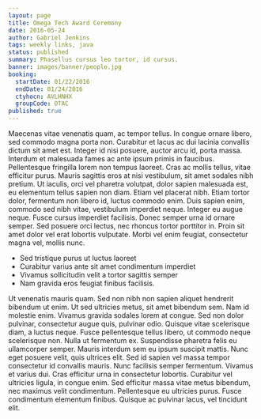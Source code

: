 ```yaml
---
layout: page
title: Omega Tech Award Ceremony
date: 2016-05-24
author: Gabriel Jenkins
tags: weekly links, java
status: published
summary: Phasellus cursus leo tortor, id cursus.
banner: images/banner/people.jpg
booking:
  startDate: 01/22/2016
  endDate: 01/24/2016
  ctyhocn: AVLHNHX
  groupCode: OTAC
published: true
---
```

Maecenas vitae venenatis quam, ac tempor tellus. In congue ornare libero, sed commodo magna porta non. Curabitur et lacus ac dui lacinia convallis dictum sit amet est. Integer id nisi posuere, auctor arcu id, porta massa. Interdum et malesuada fames ac ante ipsum primis in faucibus. Pellentesque fringilla lorem non tempus laoreet. Cras ac mollis tellus, vitae efficitur purus. Mauris sagittis eros at nisi vestibulum, sit amet sodales nibh pretium. Ut iaculis, orci vel pharetra volutpat, dolor sapien malesuada est, eu elementum tellus sapien non diam. Etiam vel placerat nibh.
Etiam tortor dolor, fermentum non libero id, luctus commodo enim. Duis sapien enim, commodo sed nibh vitae, vestibulum imperdiet neque. Integer eu augue neque. Fusce cursus imperdiet facilisis. Donec semper urna id ornare semper. Sed posuere orci lectus, nec rhoncus tortor porttitor in. Proin sit amet dolor vel erat lobortis vulputate. Morbi vel enim feugiat, consectetur magna vel, mollis nunc.

* Sed tristique purus ut luctus laoreet
* Curabitur varius ante sit amet condimentum imperdiet
* Vivamus sollicitudin velit a tortor sagittis semper
* Nam gravida eros feugiat finibus facilisis.

Ut venenatis mauris quam. Sed non nibh non sapien aliquet hendrerit bibendum ut enim. Ut sed ultricies metus, sit amet bibendum sem. Nam id molestie enim. Vivamus gravida sodales lorem at congue. Sed non dolor pulvinar, consectetur augue quis, pulvinar odio. Quisque vitae scelerisque diam, a luctus neque. Fusce pellentesque tellus libero, ut commodo neque scelerisque non. Nulla ut fermentum ex. Suspendisse pharetra felis eu ullamcorper semper. Mauris interdum sem eu ipsum suscipit mattis. Nunc eget posuere velit, quis ultrices elit. Sed id sapien vel massa tempor consectetur id convallis mauris.
Nunc facilisis semper fermentum. Vivamus et varius dui. Cras efficitur urna in consectetur lobortis. Curabitur vel ultricies ligula, in congue enim. Sed efficitur massa vitae metus bibendum, nec maximus velit condimentum. Pellentesque eu ultricies purus. Fusce condimentum elementum finibus. Quisque ac pulvinar lacus, vel tincidunt elit.
